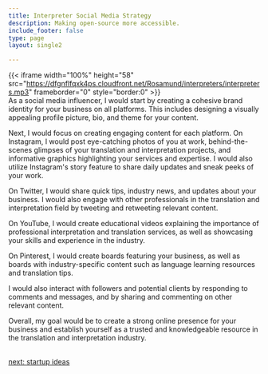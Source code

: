 ```yaml
---
title: Interpreter Social Media Strategy
description: Making open-source more accessible.
include_footer: false
type: page
layout: single2

---
```


{{< iframe width="100%" height="58" src="https://dfgnflfqxk4ps.cloudfront.net/Rosamund/interpreters/interpreters.mp3" frameborder="0" style="border:0" >}}<br>
As a social media influencer, I would start by creating a cohesive brand identity for your business on all platforms. This includes designing a visually appealing profile picture, bio, and theme for your content.

Next, I would focus on creating engaging content for each platform. On Instagram, I would post eye-catching photos of you at work, behind-the-scenes glimpses of your translation and interpretation projects, and informative graphics highlighting your services and expertise. I would also utilize Instagram's story feature to share daily updates and sneak peeks of your work.

On Twitter, I would share quick tips, industry news, and updates about your business. I would also engage with other professionals in the translation and interpretation field by tweeting and retweeting relevant content.

On YouTube, I would create educational videos explaining the importance of professional interpretation and translation services, as well as showcasing your skills and experience in the industry.

On Pinterest, I would create boards featuring your business, as well as boards with industry-specific content such as language learning resources and translation tips.

I would also interact with followers and potential clients by responding to comments and messages, and by sharing and commenting on other relevant content.

Overall, my goal would be to create a strong online presence for your business and establish yourself as a trusted and knowledgeable resource in the translation and interpretation industry.

<br>
<a href="https://workdojos.com/interpreters/startup">next: startup ideas</a>
</p>